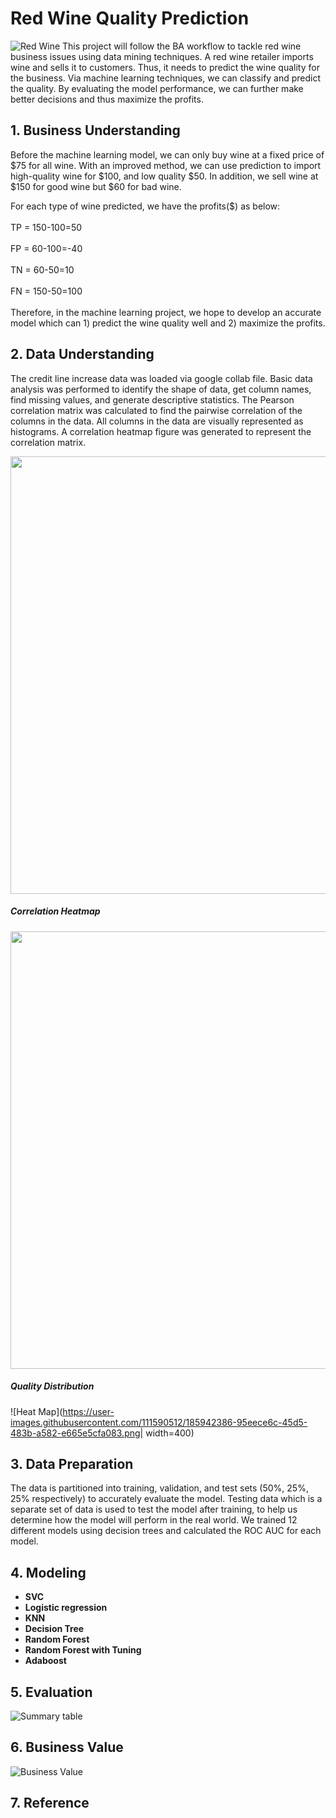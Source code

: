 # Red Wine Quality Prediction
![Red Wine](https://learn.wineenthusiast.com/wp-content/uploads/2019/09/HeaderImage.svg)
This project will follow the BA workflow to tackle red wine business issues using data mining techniques. A red wine retailer imports wine and sells it to customers. Thus, it needs to predict the wine quality for the business. Via machine learning techniques, we can classify and predict the quality. By evaluating the model performance, we can further make better decisions and thus maximize the profits.

## 1. Business Understanding
Before the machine learning model, we can only buy wine at a fixed price of $75 for all wine. 
With an improved method, we can use prediction to import high-quality wine for $100, and low quality $50.
In addition, we sell wine at $150 for good wine but $60 for bad wine. 

For each type of wine predicted, we have the profits($) as below:<br>    
    TP = 150-100=50<br>   
    FP = 60-100=-40<br>   
    TN = 60-50=10<br>   
    FN = 150-50=100<br>   
Therefore, in the machine learning project, we hope to develop an accurate model which can 1) predict the wine quality well and 2) maximize the profits.

## 2. Data Understanding
The credit line increase data was loaded via google collab file. Basic data analysis was performed to identify the shape of data, get column names, find missing values, and generate descriptive statistics. The Pearson correlation matrix was calculated to find the pairwise correlation of the columns in the data. All columns in the data are visually represented as histograms. A correlation heatmap figure was generated to represent the correlation matrix.

 <img src="https://github.com/Taweilo/Red_Wine_Quality_Classification_Model/blob/main/image/data%20statistics.jpg" width="700" >


##### Correlation Heatmap
 <img src="https://github.com/Taweilo/Red_Wine_Quality_Classification_Model/blob/main/image/heatmap.jpg" width="700" >

##### Quality Distribution
![Heat Map](https://user-images.githubusercontent.com/111590512/185942386-95eece6c-45d5-483b-a582-e665e5cfa083.png| width=400)

## 3. Data Preparation
The data is partitioned into training, validation, and test sets (50%, 25%, 25% respectively) to accurately evaluate the model. Testing data which is a separate set of data is used to test the model after training, to help us determine how the model will perform in the real world. We trained 12 different models using decision trees and calculated the ROC AUC for each model. 

## 4. Modeling
* **SVC**
* **Logistic regression**
* **KNN**
* **Decision Tree**
* **Random Forest**
* **Random Forest with Tuning**
* **Adaboost**

## 5. Evaluation
![Summary table](https://github.com/Taweilo/Red_Wine_Quality_Classification_Model/blob/main/image/evaluation.jpg)

## 6. Business Value
![Business Value](https://github.com/Taweilo/Red_Wine_Quality_Classification_Model/blob/main/image/business%20value.jpg)

## 7. Reference
